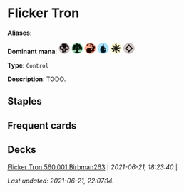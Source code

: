 # Flicker Tron

**Aliases**: 

**Dominant mana**: <img src="../resources/images/mana/B.png" width="25"/> <img src="../resources/images/mana/G.png" width="25"/> <img src="../resources/images/mana/R.png" width="25"/> <img src="../resources/images/mana/U.png" width="25"/> <img src="../resources/images/mana/W.png" width="25"/> <img src="../resources/images/mana/C.png" width="25"/>

**Type**: `Control`

**Description**: TODO.

## **Staples**



## **Frequent cards**



## **Decks**

[Flicker Tron 560.001.Birbman263](https://deckstats.net/decks/181430/2118936-flicker-tron-560-001-birbman26) | *2021-06-21, 18:23:40* |   


*Last updated: 2021-06-21, 22:07:14.*
